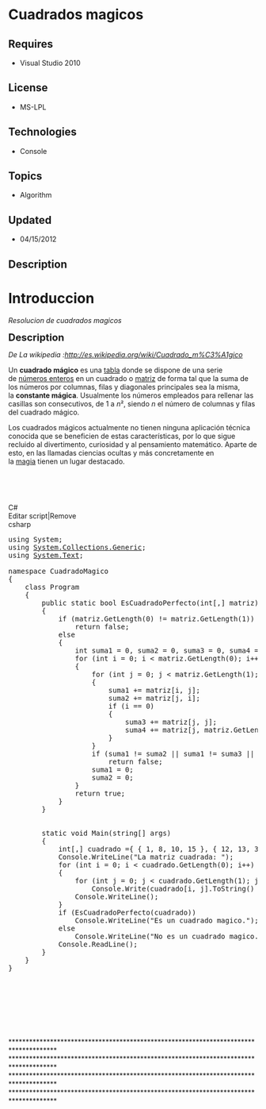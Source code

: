 # Cuadrados magicos
## Requires
- Visual Studio 2010
## License
- MS-LPL
## Technologies
- Console
## Topics
- Algorithm
## Updated
- 04/15/2012
## Description

<h1>Introduccion</h1>
<p><em>Resolucion de cuadrados magicos</em></p>
<p><span style="font-size:20px; font-weight:bold">Description</span></p>
<p><em>De La wikipedia :<a href="http://es.wikipedia.org/wiki/Cuadrado_m%C3%A1gico">http://es.wikipedia.org/wiki/Cuadrado_m%C3%A1gico</a></em></p>
<p>Un&nbsp;<strong>cuadrado m&aacute;gico</strong>&nbsp;es una&nbsp;<a class="new" title="Tabla (matemáticas) (aún no redactado)" href="http://es.wikipedia.org/w/index.php?title=Tabla_(matem%C3%A1ticas)&action=edit&redlink=1">tabla</a>&nbsp;donde se dispone
 de una serie de&nbsp;<a title="Número entero" href="http://es.wikipedia.org/wiki/N%C3%BAmero_entero">n&uacute;meros enteros</a>&nbsp;en un cuadrado o&nbsp;<a class="mw-redirect" title="Matriz (matemática)" href="http://es.wikipedia.org/wiki/Matriz_(matem%C3%A1tica)">matriz</a>&nbsp;de
 forma tal que la suma de los n&uacute;meros por columnas, filas y diagonales principales sea la misma, la&nbsp;<strong>constante m&aacute;gica</strong>. Usualmente los n&uacute;meros empleados para rellenar las casillas son consecutivos, de 1 a&nbsp;<em>n</em>&sup2;,
 siendo&nbsp;<em>n</em>&nbsp;el n&uacute;mero de columnas y filas del cuadrado m&aacute;gico.</p>
<p>Los cuadrados m&aacute;gicos actualmente no tienen ninguna aplicaci&oacute;n t&eacute;cnica conocida que se beneficien de estas caracter&iacute;sticas, por lo que sigue recluido al divertimento, curiosidad y al pensamiento matem&aacute;tico. Aparte de esto,
 en las llamadas ciencias ocultas y m&aacute;s concretamente en la&nbsp;<a title="Magia" href="http://es.wikipedia.org/wiki/Magia">magia</a>&nbsp;tienen un lugar destacado.</p>
<p><em><br>
</em></p>
<p>&nbsp;</p>
<div class="scriptcode">
<div class="pluginEditHolder" pluginCommand="mceScriptCode">
<div class="title"><span>C#</span></div>
<div class="pluginLinkHolder"><span class="pluginEditHolderLink">Editar script</span>|<span class="pluginRemoveHolderLink">Remove</span></div>
<span class="hidden">csharp</span>

<div class="preview">
<pre class="csharp"><span class="cs__keyword">using</span>&nbsp;System;&nbsp;
<span class="cs__keyword">using</span>&nbsp;<a class="libraryLink" href="http://msdn.microsoft.com/es-ES/library/System.Collections.Generic.aspx" target="_blank" title="Auto generated link to System.Collections.Generic">System.Collections.Generic</a>;&nbsp;
<span class="cs__keyword">using</span>&nbsp;<a class="libraryLink" href="http://msdn.microsoft.com/es-ES/library/System.Text.aspx" target="_blank" title="Auto generated link to System.Text">System.Text</a>;&nbsp;
&nbsp;
<span class="cs__keyword">namespace</span>&nbsp;CuadradoMagico&nbsp;
{&nbsp;
&nbsp;&nbsp;&nbsp;&nbsp;<span class="cs__keyword">class</span>&nbsp;Program&nbsp;
&nbsp;&nbsp;&nbsp;&nbsp;{&nbsp;
&nbsp;&nbsp;&nbsp;&nbsp;&nbsp;&nbsp;&nbsp;&nbsp;<span class="cs__keyword">public</span>&nbsp;<span class="cs__keyword">static</span>&nbsp;<span class="cs__keyword">bool</span>&nbsp;EsCuadradoPerfecto(<span class="cs__keyword">int</span>[,]&nbsp;matriz)&nbsp;
&nbsp;&nbsp;&nbsp;&nbsp;&nbsp;&nbsp;&nbsp;&nbsp;{&nbsp;
&nbsp;&nbsp;&nbsp;&nbsp;&nbsp;&nbsp;&nbsp;&nbsp;&nbsp;&nbsp;&nbsp;&nbsp;<span class="cs__keyword">if</span>&nbsp;(matriz.GetLength(<span class="cs__number">0</span>)&nbsp;!=&nbsp;matriz.GetLength(<span class="cs__number">1</span>))&nbsp;
&nbsp;&nbsp;&nbsp;&nbsp;&nbsp;&nbsp;&nbsp;&nbsp;&nbsp;&nbsp;&nbsp;&nbsp;&nbsp;&nbsp;&nbsp;&nbsp;<span class="cs__keyword">return</span>&nbsp;<span class="cs__keyword">false</span>;&nbsp;
&nbsp;&nbsp;&nbsp;&nbsp;&nbsp;&nbsp;&nbsp;&nbsp;&nbsp;&nbsp;&nbsp;&nbsp;<span class="cs__keyword">else</span>&nbsp;
&nbsp;&nbsp;&nbsp;&nbsp;&nbsp;&nbsp;&nbsp;&nbsp;&nbsp;&nbsp;&nbsp;&nbsp;{&nbsp;
&nbsp;&nbsp;&nbsp;&nbsp;&nbsp;&nbsp;&nbsp;&nbsp;&nbsp;&nbsp;&nbsp;&nbsp;&nbsp;&nbsp;&nbsp;&nbsp;<span class="cs__keyword">int</span>&nbsp;suma1&nbsp;=&nbsp;<span class="cs__number">0</span>,&nbsp;suma2&nbsp;=&nbsp;<span class="cs__number">0</span>,&nbsp;suma3&nbsp;=&nbsp;<span class="cs__number">0</span>,&nbsp;suma4&nbsp;=&nbsp;<span class="cs__number">0</span>;&nbsp;
&nbsp;&nbsp;&nbsp;&nbsp;&nbsp;&nbsp;&nbsp;&nbsp;&nbsp;&nbsp;&nbsp;&nbsp;&nbsp;&nbsp;&nbsp;&nbsp;<span class="cs__keyword">for</span>&nbsp;(<span class="cs__keyword">int</span>&nbsp;i&nbsp;=&nbsp;<span class="cs__number">0</span>;&nbsp;i&nbsp;&lt;&nbsp;matriz.GetLength(<span class="cs__number">0</span>);&nbsp;i&#43;&#43;)&nbsp;
&nbsp;&nbsp;&nbsp;&nbsp;&nbsp;&nbsp;&nbsp;&nbsp;&nbsp;&nbsp;&nbsp;&nbsp;&nbsp;&nbsp;&nbsp;&nbsp;{&nbsp;
&nbsp;&nbsp;&nbsp;&nbsp;&nbsp;&nbsp;&nbsp;&nbsp;&nbsp;&nbsp;&nbsp;&nbsp;&nbsp;&nbsp;&nbsp;&nbsp;&nbsp;&nbsp;&nbsp;&nbsp;<span class="cs__keyword">for</span>&nbsp;(<span class="cs__keyword">int</span>&nbsp;j&nbsp;=&nbsp;<span class="cs__number">0</span>;&nbsp;j&nbsp;&lt;&nbsp;matriz.GetLength(<span class="cs__number">1</span>);&nbsp;j&#43;&#43;)&nbsp;
&nbsp;&nbsp;&nbsp;&nbsp;&nbsp;&nbsp;&nbsp;&nbsp;&nbsp;&nbsp;&nbsp;&nbsp;&nbsp;&nbsp;&nbsp;&nbsp;&nbsp;&nbsp;&nbsp;&nbsp;{&nbsp;
&nbsp;&nbsp;&nbsp;&nbsp;&nbsp;&nbsp;&nbsp;&nbsp;&nbsp;&nbsp;&nbsp;&nbsp;&nbsp;&nbsp;&nbsp;&nbsp;&nbsp;&nbsp;&nbsp;&nbsp;&nbsp;&nbsp;&nbsp;&nbsp;suma1&nbsp;&#43;=&nbsp;matriz[i,&nbsp;j];&nbsp;
&nbsp;&nbsp;&nbsp;&nbsp;&nbsp;&nbsp;&nbsp;&nbsp;&nbsp;&nbsp;&nbsp;&nbsp;&nbsp;&nbsp;&nbsp;&nbsp;&nbsp;&nbsp;&nbsp;&nbsp;&nbsp;&nbsp;&nbsp;&nbsp;suma2&nbsp;&#43;=&nbsp;matriz[j,&nbsp;i];&nbsp;
&nbsp;&nbsp;&nbsp;&nbsp;&nbsp;&nbsp;&nbsp;&nbsp;&nbsp;&nbsp;&nbsp;&nbsp;&nbsp;&nbsp;&nbsp;&nbsp;&nbsp;&nbsp;&nbsp;&nbsp;&nbsp;&nbsp;&nbsp;&nbsp;<span class="cs__keyword">if</span>&nbsp;(i&nbsp;==&nbsp;<span class="cs__number">0</span>)&nbsp;
&nbsp;&nbsp;&nbsp;&nbsp;&nbsp;&nbsp;&nbsp;&nbsp;&nbsp;&nbsp;&nbsp;&nbsp;&nbsp;&nbsp;&nbsp;&nbsp;&nbsp;&nbsp;&nbsp;&nbsp;&nbsp;&nbsp;&nbsp;&nbsp;{&nbsp;
&nbsp;&nbsp;&nbsp;&nbsp;&nbsp;&nbsp;&nbsp;&nbsp;&nbsp;&nbsp;&nbsp;&nbsp;&nbsp;&nbsp;&nbsp;&nbsp;&nbsp;&nbsp;&nbsp;&nbsp;&nbsp;&nbsp;&nbsp;&nbsp;&nbsp;&nbsp;&nbsp;&nbsp;suma3&nbsp;&#43;=&nbsp;matriz[j,&nbsp;j];&nbsp;
&nbsp;&nbsp;&nbsp;&nbsp;&nbsp;&nbsp;&nbsp;&nbsp;&nbsp;&nbsp;&nbsp;&nbsp;&nbsp;&nbsp;&nbsp;&nbsp;&nbsp;&nbsp;&nbsp;&nbsp;&nbsp;&nbsp;&nbsp;&nbsp;&nbsp;&nbsp;&nbsp;&nbsp;suma4&nbsp;&#43;=&nbsp;matriz[j,&nbsp;matriz.GetLength(<span class="cs__number">1</span>)&nbsp;-&nbsp;<span class="cs__number">1</span>&nbsp;-&nbsp;j];&nbsp;
&nbsp;&nbsp;&nbsp;&nbsp;&nbsp;&nbsp;&nbsp;&nbsp;&nbsp;&nbsp;&nbsp;&nbsp;&nbsp;&nbsp;&nbsp;&nbsp;&nbsp;&nbsp;&nbsp;&nbsp;&nbsp;&nbsp;&nbsp;&nbsp;}&nbsp;
&nbsp;&nbsp;&nbsp;&nbsp;&nbsp;&nbsp;&nbsp;&nbsp;&nbsp;&nbsp;&nbsp;&nbsp;&nbsp;&nbsp;&nbsp;&nbsp;&nbsp;&nbsp;&nbsp;&nbsp;}&nbsp;
&nbsp;&nbsp;&nbsp;&nbsp;&nbsp;&nbsp;&nbsp;&nbsp;&nbsp;&nbsp;&nbsp;&nbsp;&nbsp;&nbsp;&nbsp;&nbsp;&nbsp;&nbsp;&nbsp;&nbsp;<span class="cs__keyword">if</span>&nbsp;(suma1&nbsp;!=&nbsp;suma2&nbsp;||&nbsp;suma1&nbsp;!=&nbsp;suma3&nbsp;||&nbsp;suma1&nbsp;!=&nbsp;suma4)&nbsp;
&nbsp;&nbsp;&nbsp;&nbsp;&nbsp;&nbsp;&nbsp;&nbsp;&nbsp;&nbsp;&nbsp;&nbsp;&nbsp;&nbsp;&nbsp;&nbsp;&nbsp;&nbsp;&nbsp;&nbsp;&nbsp;&nbsp;&nbsp;&nbsp;<span class="cs__keyword">return</span>&nbsp;<span class="cs__keyword">false</span>;&nbsp;
&nbsp;&nbsp;&nbsp;&nbsp;&nbsp;&nbsp;&nbsp;&nbsp;&nbsp;&nbsp;&nbsp;&nbsp;&nbsp;&nbsp;&nbsp;&nbsp;&nbsp;&nbsp;&nbsp;&nbsp;suma1&nbsp;=&nbsp;<span class="cs__number">0</span>;&nbsp;
&nbsp;&nbsp;&nbsp;&nbsp;&nbsp;&nbsp;&nbsp;&nbsp;&nbsp;&nbsp;&nbsp;&nbsp;&nbsp;&nbsp;&nbsp;&nbsp;&nbsp;&nbsp;&nbsp;&nbsp;suma2&nbsp;=&nbsp;<span class="cs__number">0</span>;&nbsp;
&nbsp;&nbsp;&nbsp;&nbsp;&nbsp;&nbsp;&nbsp;&nbsp;&nbsp;&nbsp;&nbsp;&nbsp;&nbsp;&nbsp;&nbsp;&nbsp;}&nbsp;
&nbsp;&nbsp;&nbsp;&nbsp;&nbsp;&nbsp;&nbsp;&nbsp;&nbsp;&nbsp;&nbsp;&nbsp;&nbsp;&nbsp;&nbsp;&nbsp;<span class="cs__keyword">return</span>&nbsp;<span class="cs__keyword">true</span>;&nbsp;
&nbsp;&nbsp;&nbsp;&nbsp;&nbsp;&nbsp;&nbsp;&nbsp;&nbsp;&nbsp;&nbsp;&nbsp;}&nbsp;
&nbsp;&nbsp;&nbsp;&nbsp;&nbsp;&nbsp;&nbsp;&nbsp;}&nbsp;
&nbsp;
&nbsp;
&nbsp;&nbsp;&nbsp;&nbsp;&nbsp;&nbsp;&nbsp;&nbsp;<span class="cs__keyword">static</span>&nbsp;<span class="cs__keyword">void</span>&nbsp;Main(<span class="cs__keyword">string</span>[]&nbsp;args)&nbsp;
&nbsp;&nbsp;&nbsp;&nbsp;&nbsp;&nbsp;&nbsp;&nbsp;{&nbsp;
&nbsp;&nbsp;&nbsp;&nbsp;&nbsp;&nbsp;&nbsp;&nbsp;&nbsp;&nbsp;&nbsp;&nbsp;<span class="cs__keyword">int</span>[,]&nbsp;cuadrado&nbsp;={&nbsp;{&nbsp;<span class="cs__number">1</span>,&nbsp;<span class="cs__number">8</span>,&nbsp;<span class="cs__number">10</span>,&nbsp;<span class="cs__number">15</span>&nbsp;},&nbsp;{&nbsp;<span class="cs__number">12</span>,&nbsp;<span class="cs__number">13</span>,&nbsp;<span class="cs__number">3</span>,&nbsp;<span class="cs__number">6</span>&nbsp;},&nbsp;{&nbsp;<span class="cs__number">7</span>,&nbsp;<span class="cs__number">2</span>,&nbsp;<span class="cs__number">16</span>,&nbsp;<span class="cs__number">9</span>&nbsp;},&nbsp;{&nbsp;<span class="cs__number">14</span>,&nbsp;<span class="cs__number">11</span>,&nbsp;<span class="cs__number">5</span>,&nbsp;<span class="cs__number">4</span>&nbsp;}&nbsp;};&nbsp;
&nbsp;&nbsp;&nbsp;&nbsp;&nbsp;&nbsp;&nbsp;&nbsp;&nbsp;&nbsp;&nbsp;&nbsp;Console.WriteLine(<span class="cs__string">&quot;La&nbsp;matriz&nbsp;cuadrada:&nbsp;&quot;</span>);&nbsp;
&nbsp;&nbsp;&nbsp;&nbsp;&nbsp;&nbsp;&nbsp;&nbsp;&nbsp;&nbsp;&nbsp;&nbsp;<span class="cs__keyword">for</span>&nbsp;(<span class="cs__keyword">int</span>&nbsp;i&nbsp;=&nbsp;<span class="cs__number">0</span>;&nbsp;i&nbsp;&lt;&nbsp;cuadrado.GetLength(<span class="cs__number">0</span>);&nbsp;i&#43;&#43;)&nbsp;
&nbsp;&nbsp;&nbsp;&nbsp;&nbsp;&nbsp;&nbsp;&nbsp;&nbsp;&nbsp;&nbsp;&nbsp;{&nbsp;
&nbsp;&nbsp;&nbsp;&nbsp;&nbsp;&nbsp;&nbsp;&nbsp;&nbsp;&nbsp;&nbsp;&nbsp;&nbsp;&nbsp;&nbsp;&nbsp;<span class="cs__keyword">for</span>&nbsp;(<span class="cs__keyword">int</span>&nbsp;j&nbsp;=&nbsp;<span class="cs__number">0</span>;&nbsp;j&nbsp;&lt;&nbsp;cuadrado.GetLength(<span class="cs__number">1</span>);&nbsp;j&#43;&#43;)&nbsp;
&nbsp;&nbsp;&nbsp;&nbsp;&nbsp;&nbsp;&nbsp;&nbsp;&nbsp;&nbsp;&nbsp;&nbsp;&nbsp;&nbsp;&nbsp;&nbsp;&nbsp;&nbsp;&nbsp;&nbsp;Console.Write(cuadrado[i,&nbsp;j].ToString()&nbsp;&#43;&nbsp;<span class="cs__string">'\t'</span>);&nbsp;
&nbsp;&nbsp;&nbsp;&nbsp;&nbsp;&nbsp;&nbsp;&nbsp;&nbsp;&nbsp;&nbsp;&nbsp;&nbsp;&nbsp;&nbsp;&nbsp;Console.WriteLine();&nbsp;
&nbsp;&nbsp;&nbsp;&nbsp;&nbsp;&nbsp;&nbsp;&nbsp;&nbsp;&nbsp;&nbsp;&nbsp;}&nbsp;
&nbsp;&nbsp;&nbsp;&nbsp;&nbsp;&nbsp;&nbsp;&nbsp;&nbsp;&nbsp;&nbsp;&nbsp;<span class="cs__keyword">if</span>&nbsp;(EsCuadradoPerfecto(cuadrado))&nbsp;
&nbsp;&nbsp;&nbsp;&nbsp;&nbsp;&nbsp;&nbsp;&nbsp;&nbsp;&nbsp;&nbsp;&nbsp;&nbsp;&nbsp;&nbsp;&nbsp;Console.WriteLine(<span class="cs__string">&quot;Es&nbsp;un&nbsp;cuadrado&nbsp;magico.&quot;</span>);&nbsp;
&nbsp;&nbsp;&nbsp;&nbsp;&nbsp;&nbsp;&nbsp;&nbsp;&nbsp;&nbsp;&nbsp;&nbsp;<span class="cs__keyword">else</span>&nbsp;
&nbsp;&nbsp;&nbsp;&nbsp;&nbsp;&nbsp;&nbsp;&nbsp;&nbsp;&nbsp;&nbsp;&nbsp;&nbsp;&nbsp;&nbsp;&nbsp;Console.WriteLine(<span class="cs__string">&quot;No&nbsp;es&nbsp;un&nbsp;cuadrado&nbsp;magico.&quot;</span>);&nbsp;
&nbsp;&nbsp;&nbsp;&nbsp;&nbsp;&nbsp;&nbsp;&nbsp;&nbsp;&nbsp;&nbsp;&nbsp;Console.ReadLine();&nbsp;
&nbsp;&nbsp;&nbsp;&nbsp;&nbsp;&nbsp;&nbsp;&nbsp;}&nbsp;
&nbsp;&nbsp;&nbsp;&nbsp;}&nbsp;
}&nbsp;
</pre>
</div>
</div>
</div>
<h1></h1>
<p>&nbsp;</p>
<p>&nbsp;</p>
<p>&nbsp;</p>
<p>*************************************************************************************<br>
*************************************************************************************<br>
*************************************************************************************<br>
*************************************************************************************</p>
<p>&nbsp;</p>
<p><em><br>
</em></p>
<p>&nbsp;</p>
